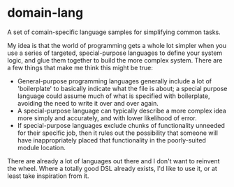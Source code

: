 # domain-lang

A set of comain-specific language samples for simplifying common tasks.

My idea is that the world of programming gets a whole lot simpler when you use a series of targeted, special-purpose languages to define your system logic, and glue them together to build the more complex system.  There are a few things that make me think this might be true:
* General-purpose programming languages generally include a lot of 'boilerplate' to basically indicate what the file is about; a special purpose language could assume much of what is specified with boilerplate, avoiding the need to write it over and over again.
* A special-purpose language can typically describe a more complex idea more simply and accurately, and with lower likelihood of error.
* If special-purpose languages exclude chunks of functionality unneeded for their specific job, then it rules out the possibility that someone will have inappropriately placed that functionality in the poorly-suited module location.

There are already a lot of languages out there and I don't want to reinvent the wheel. Where a totally good DSL already exists, I'd like to use it, or at least take inspiration from it.
